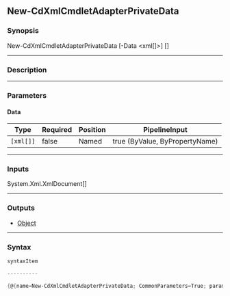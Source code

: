New-CdXmlCmdletAdapterPrivateData
---------------------------------

### Synopsis

New-CdXmlCmdletAdapterPrivateData [-Data <xml[]>] [<CommonParameters>]

---

### Description

---

### Parameters
#### **Data**

|Type     |Required|Position|PipelineInput                 |
|---------|--------|--------|------------------------------|
|`[xml[]]`|false   |Named   |true (ByValue, ByPropertyName)|

---

### Inputs
System.Xml.XmlDocument[]

---

### Outputs
* [Object](https://learn.microsoft.com/en-us/dotnet/api/System.Object)

---

### Syntax
```PowerShell
syntaxItem
```
```PowerShell
----------
```
```PowerShell
{@{name=New-CdXmlCmdletAdapterPrivateData; CommonParameters=True; parameter=System.Object[]}}
```
